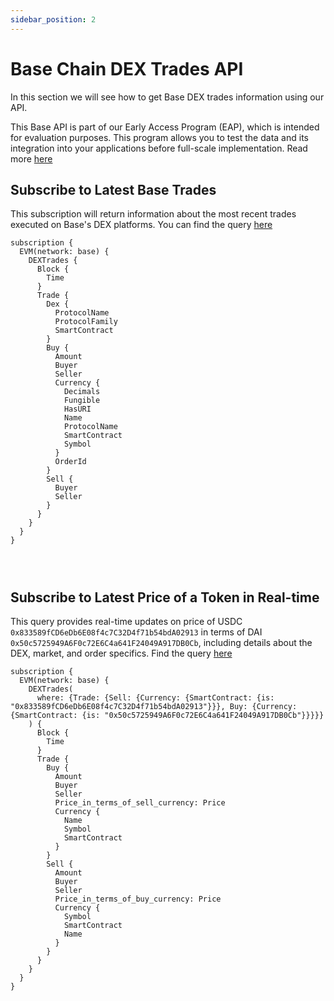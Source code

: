 ```yaml
---
sidebar_position: 2
---
```


# Base Chain DEX Trades API

In this section we will see how to get Base DEX trades information using our API.

This Base API is part of our Early Access Program (EAP), which is intended for evaluation purposes. This program allows you to test the data and its integration into your applications before full-scale implementation. Read more [here](https://docs.bitquery.io/docs/graphql/dataset/EAP/)

## Subscribe to Latest Base Trades

This subscription will return information about the most recent trades executed on Base's DEX platforms.
You can find the query [here](https://ide.bitquery.io/Latest-trades-on-base#)

```
subscription {
  EVM(network: base) {
    DEXTrades {
      Block {
        Time
      }
      Trade {
        Dex {
          ProtocolName
          ProtocolFamily
          SmartContract
        }
        Buy {
          Amount
          Buyer
          Seller
          Currency {
            Decimals
            Fungible
            HasURI
            Name
            ProtocolName
            SmartContract
            Symbol
          }
          OrderId
        }
        Sell {
          Buyer
          Seller
        }
      }
    }
  }
}




```

## Subscribe to Latest Price of a Token in Real-time

This query provides real-time updates on price of USDC `0x833589fCD6eDb6E08f4c7C32D4f71b54bdA02913` in terms of DAI `0x50c5725949A6F0c72E6C4a641F24049A917DB0Cb`, including details about the DEX, market, and order specifics. Find the query [here](https://ide.bitquery.io/Price-of-USDC-in-terms-of-DAI-on-Base-network#)

```
subscription {
  EVM(network: base) {
    DEXTrades(
      where: {Trade: {Sell: {Currency: {SmartContract: {is: "0x833589fCD6eDb6E08f4c7C32D4f71b54bdA02913"}}}, Buy: {Currency: {SmartContract: {is: "0x50c5725949A6F0c72E6C4a641F24049A917DB0Cb"}}}}}
    ) {
      Block {
        Time
      }
      Trade {
        Buy {
          Amount
          Buyer
          Seller
          Price_in_terms_of_sell_currency: Price
          Currency {
            Name
            Symbol
            SmartContract
          }
        }
        Sell {
          Amount
          Buyer
          Seller
          Price_in_terms_of_buy_currency: Price
          Currency {
            Symbol
            SmartContract
            Name
          }
        }
      }
    }
  }
}



```
